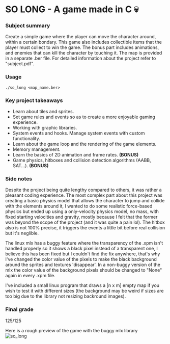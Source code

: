 # SO LONG - A game made in C 💀

<h3>Subject summary</h3>
<p>Create a simple game where the player can move the character around, within a certain bondary. This game also includes collectible items that the player must collect to win the game.
The bonus part includes animations, and enemies that can kill the character by touching it. The map is provided in a separate .ber file. For detailed information about the project refer to "subject.pdf".</p>  

### Usage  
```  
./so_long <map_name.ber>
```  
<h3>Key project takeaways</h3>

- Learn about tiles and sprites.  
- Set game rules and events so as to create a more enjoyable gaming experience.  
- Working with graphic libraries.  
- System events and hooks. Manage system events with custom functionality.  
- Learn about the game loop and the rendering of the game elements.  
- Memory management.
- Learn the basics of 2D animation and frame rates. **(BONUS)**
- Game physics, hitboxes and collision detection algorithms (AABB, SAT...). **(BONUS)**

### Side notes
Despite the project being quite lengthy compared to others, it was rather a pleasant coding experience. The most complex part about this project was creating a basic physics model that allows the character to jump and collide with the elements around it, I wanted to do some realistic force-based physics but ended up using a only-velocity physics model, no mass, with fixed starting velocities and gravity, mostly because I felt that the former was beyond the scope of the project (and it was quite a pain lol). The hitbox also is not 100% precise, it triggers the events a little bit before real collision but it's neglible.  

The linux mlx has a buggy feature where the transparency of the .xpm isn't handled properly so it shows a black pixel instead of a transparent one, I believe this has been fixed but I couldn't find the fix anywhere, that's why I've changed the color value of the pixels to make the black background around the sprites and textures 'disappear'. In a non-buggy version of the mlx the color value of the background pixels should be changed to "None" again in every .xpm file.

I've included a small linux program that draws a [n x m] empty map if you wish to test it with different sizes (the background may be weird if sizes are too big due to the library not resizing backround images).
### Final grade
125/125  

Here is a rough preview of the game with the buggy mlx library  
![so_long](https://github.com/user-attachments/assets/738f3c62-cb0e-4334-846f-b411ed70c1ba)


